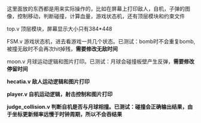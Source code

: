 这里面放的东西都是用来实际操作的，比如在屏幕上打印敌人，自机，子弹的图像，控制移动，判断碰撞，计算血量，游戏状态机，还有顶层模块和约束文件

top.v 顶层模块，屏幕显示大小只有384*448

FSM.v 游戏状态机，进去看游戏一共几个状态。已测试：bomb时不会重复bomb, 被撞无敌时不会再次hit掉残，<strong>需要修改无敌时间</strong>

moon.v 月球运动逻辑和图片打印。已测试：月球会碰撞板壁产生反弹，<strong>需要修改停留时间<strong>

hecatia.v 敌人运动逻辑和图片打印

player.v 自机运动逻辑，射击控制和图片打印

judge_collision.v 判断自机是否与月球相撞。已测试：碰撞会正确输出结果，由于坐标更新频率远慢于时钟周期，所以不会吞结果
